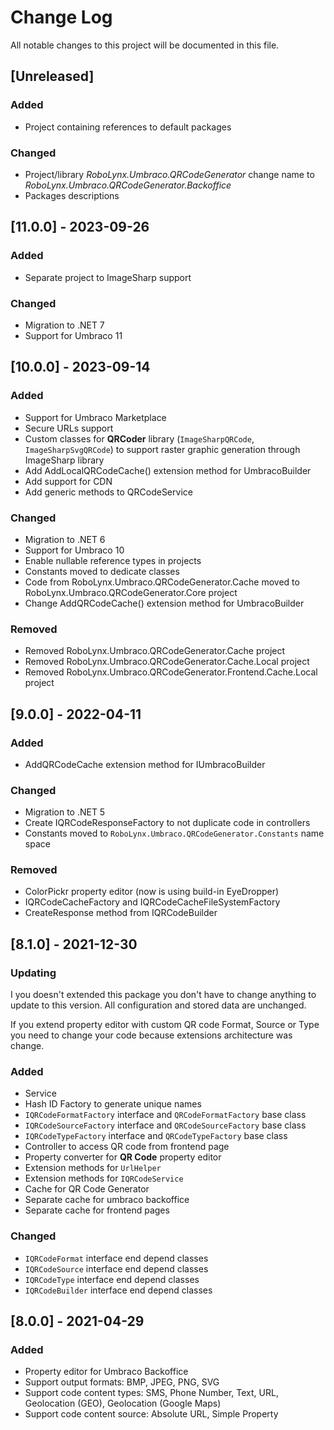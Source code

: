 
# Change Log
All notable changes to this project will be documented in this file.

## [Unreleased]

### Added

- Project containing references to default packages 

### Changed

- Project/library *RoboLynx.Umbraco.QRCodeGenerator* change name to *RoboLynx.Umbraco.QRCodeGenerator.Backoffice*
- Packages descriptions

## [11.0.0] - 2023-09-26

### Added

- Separate project to ImageSharp support

### Changed 

- Migration to .NET 7
- Support for Umbraco 11

## [10.0.0] - 2023-09-14

### Added

- Support for Umbraco Marketplace 
- Secure URLs support
- Custom classes for **QRCoder** library (`ImageSharpQRCode`, `ImageSharpSvgQRCode`) to support raster graphic generation through ImageSharp library
- Add AddLocalQRCodeCache() extension method for UmbracoBuilder
- Add support for CDN
- Add generic methods to QRCodeService

### Changed

- Migration to .NET 6
- Support for Umbraco 10
- Enable nullable reference types in projects
- Constants moved to dedicate classes
- Code from RoboLynx.Umbraco.QRCodeGenerator.Cache moved to RoboLynx.Umbraco.QRCodeGenerator.Core project 
- Change AddQRCodeCache() extension method for UmbracoBuilder

### Removed
- Removed RoboLynx.Umbraco.QRCodeGenerator.Cache project
- Removed RoboLynx.Umbraco.QRCodeGenerator.Cache.Local project
- Removed RoboLynx.Umbraco.QRCodeGenerator.Frontend.Cache.Local project
 
## [9.0.0] - 2022-04-11

### Added

- AddQRCodeCache extension method for IUmbracoBuilder

### Changed

- Migration to .NET 5
- Create IQRCodeResponseFactory to not duplicate code in controllers
- Constants moved to `RoboLynx.Umbraco.QRCodeGenerator.Constants` name space

### Removed

- ColorPickr property editor (now is using build-in EyeDropper)
- IQRCodeCacheFactory and IQRCodeCacheFileSystemFactory
- CreateResponse method from IQRCodeBuilder

## [8.1.0] - 2021-12-30

### Updating
  
I you doesn't extended this package you don't have to change anything to update to this version. All configuration and stored data are unchanged.

If you extend property editor with custom QR code Format, Source or Type you need to change your code because extensions architecture was change. 

### Added

- Service
- Hash ID Factory to generate unique names
- `IQRCodeFormatFactory` interface and `QRCodeFormatFactory` base class
- `IQRCodeSourceFactory` interface and `QRCodeSourceFactory` base class
- `IQRCodeTypeFactory` interface and `QRCodeTypeFactory` base class
- Controller to access QR code from frontend page
- Property converter for **QR Code** property editor
- Extension methods for `UrlHelper`
- Extension methods for `IQRCodeService`
- Cache for QR Code Generator
- Separate cache for umbraco backoffice
- Separate cache for frontend pages


### Changed
  
- `IQRCodeFormat` interface end depend classes
- `IQRCodeSource` interface end depend classes
- `IQRCodeType` interface end depend classes
- `IQRCodeBuilder` interface end depend classes
 
## [8.0.0] - 2021-04-29
 
### Added

- Property editor for Umbraco Backoffice
- Support output formats: BMP, JPEG, PNG, SVG
- Support code content types: SMS, Phone Number, Text, URL, Geolocation (GEO), Geolocation (Google Maps)
- Support code content source: Absolute URL, Simple Property



